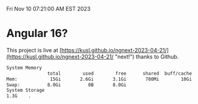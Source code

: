 Fri Nov 10 07:21:00 AM EST 2023

# Angular 16?


This project is live at [https://kusl.github.io/ngnext-2023-04-21/](https://kusl.github.io/ngnext-2023-04-21/ "next!") thanks to Github.

```bash
System Memory
               total        used        free      shared  buff/cache   available
Mem:            15Gi       2.6Gi       3.1Gi       780Mi        10Gi        12Gi
Swap:          8.0Gi          0B       8.0Gi
System Storage
1.3G	.
```
```bash
